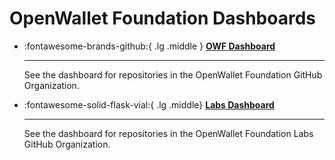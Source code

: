 [//]: # (SPDX-License-Identifier: CC-BY-4.0)

# OpenWallet Foundation Dashboards

<div class="grid cards" markdown>

-   :fontawesome-brands-github:{ .lg .middle } __[OWF Dashboard](./owf.md)__ 

    ---

    See the dashboard for repositories in the OpenWallet Foundation GitHub Organization.

-   :fontawesome-solid-flask-vial:{ .lg .middle} __[Labs Dashboard](./labs.md)__

    ---

    See the dashboard for repositories in the OpenWallet Foundation Labs GitHub Organization.

</div>



